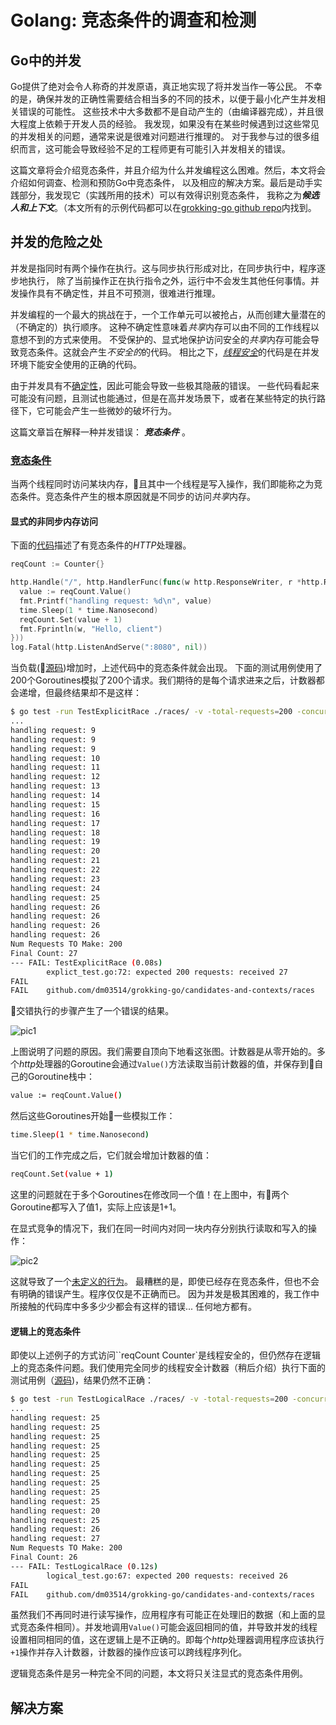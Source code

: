 # Golang: 竞态条件的调查和检测

## Go中的并发

Go提供了绝对会令人称奇的并发原语，真正地实现了将并发当作一等公民。
不幸的是，确保并发的正确性需要结合相当多的不同的技术，以便于最小化产生并发相关错误的可能性。
这些技术中大多数都不是自动产生的（由编译器完成），并且很大程度上依赖于开发人员的经验。
我发现，如果没有在某些时候遇到过这些常见的并发相关的问题，通常来说是很难对问题进行推理的。
对于我参与过的很多组织而言，这可能会导致经验不足的工程师更有可能引入并发相关的错误。

这篇文章将会介绍竞态条件，并且介绍为什么并发编程这么困难。然后，本文将会介绍如何调查、检测和预防Go中竞态条件，
以及相应的解决方案。最后是动手实践部分，我发现它（实践所用的技术）可以有效得识别竞态条件，
我称之为***候选人和上下文***。（本文所有的示例代码都可以在[grokking-go github repo](https://github.com/dm03514/grokking-go/pull/3/files)内找到。

## 并发的危险之处

并发是指同时有两个操作在执行。这与同步执行形成对比，在同步执行中，程序逐步地执行，
除了当前操作正在执行指令之外，运行中不会发生其他任何事情。并发操作具有不确定性，并且不可预测，很难进行推理。

并发编程的一个最大的挑战在于，一个工作单元可以被抢占，从而创建大量潜在的（不确定的）执行顺序。
这种不确定性意味着*共享*内存可以由不同的工作线程以意想不到的方式来使用。
不受保护的、显式地保护访问安全的*共享*内存可能会导致竞态条件。这就会产生*不安全的*的代码。
相比之下，[*线程安全*](https://en.wikipedia.org/wiki/Thread_safety)的代码是在并发环境下能安全使用的正确的代码。

由于并发具有不[确定性](https://en.wikipedia.org/wiki/Deterministic_algorithm)，因此可能会导致一些极其隐蔽的错误。
一些代码看起来可能没有问题，且测试也能通过，但是在高并发场景下，或者在某些特定的执行路径下，它可能会产生一些微妙的破坏行为。

这篇文章旨在解释一种并发错误： ***竞态条件*** 。

### [竞态条件](https://en.wikipedia.org/wiki/Race_condition#Software)

当两个线程同时访问某块内存，且其中一个线程是写入操作，我们即能称之为竞态条件。竞态条件产生的根本原因就是不同步的访问*共享*内存。

#### 显式的非同步内存访问

下面的[代码](https://github.com/dm03514/grokking-go/blob/83cf3d8313a7c797c317d7b5b2d85b4df89a0401/candidates-and-contexts/races/explict_test.go#L22)描述了有竞态条件的*HTTP*处理器。

```go
reqCount := Counter{}

http.Handle("/", http.HandlerFunc(func(w http.ResponseWriter, r *http.Request) {
  value := reqCount.Value()
  fmt.Printf("handling request: %d\n", value)
  time.Sleep(1 * time.Nanosecond)
  reqCount.Set(value + 1)
  fmt.Fprintln(w, "Hello, client")
}))
log.Fatal(http.ListenAndServe(":8080", nil))
```

当负载([源码](https://github.com/dm03514/grokking-go/blob/83cf3d8313a7c797c317d7b5b2d85b4df89a0401/candidates-and-contexts/races/explict_test.go#L22))增加时，上述代码中的竞态条件就会出现。
下面的测试用例使用了200个Goroutines模拟了200个请求。我们期待的是每个请求进来之后，计数器都会递增，但最终结果却不是这样：

```bash
$ go test -run TestExplicitRace ./races/ -v -total-requests=200 -concurrent-requests=200
...
handling request: 9
handling request: 9
handling request: 9
handling request: 10
handling request: 11
handling request: 12
handling request: 13
handling request: 14
handling request: 15
handling request: 16
handling request: 17
handling request: 18
handling request: 19
handling request: 20
handling request: 21
handling request: 22
handling request: 23
handling request: 24
handling request: 25
handling request: 26
handling request: 26
handling request: 26
handling request: 26
Num Requests TO Make: 200
Final Count: 27
--- FAIL: TestExplicitRace (0.08s)
        explict_test.go:72: expected 200 requests: received 27
FAIL
FAIL    github.com/dm03514/grokking-go/candidates-and-contexts/races    0.083s
```

交错执行的步骤产生了一个错误的结果。

![pic1](https://cdn-images-1.medium.com/max/800/1*Bkpqr91IgLk7HZZ_LEOq0Q.png)

上图说明了问题的原因。我们需要自顶向下地看这张图。计数器是从零开始的。多个*http*处理器的Goroutine会通过`Value()`方法读取当前计数器的值，并保存到自己的Goroutine栈中：

```bash
value := reqCount.Value()
```

然后这些Goroutines开始一些模拟工作：

```bash
time.Sleep(1 * time.Nanosecond)
```

当它们的工作完成之后，它们就会增加计数器的值：

```bash
reqCount.Set(value + 1)
```

这里的问题就在于多个Goroutines在修改同一个值！在上图中，有两个Goroutine都写入了值1，实际上应该是1+1。

在显式竞争的情况下，我们在同一时间内对同一块内存分别执行读取和写入的操作：

![pic2](https://cdn-images-1.medium.com/max/800/1*pmHOKo0pHAYe6tyuJO_Hig.png)

这就导致了一个[未定义的行为](https://en.wikipedia.org/wiki/Undefined_behavior)。 最糟糕的是，即使已经存在竞态条件，但也不会有明确的错误产生。程序仅仅是不正确而已。
因为并发是极其困难的，我工作中所接触的代码库中多多少少都会有这样的错误... 任何地方都有。

#### 逻辑上的竞态条件

即使以上述例子的方式访问``reqCount Counter`是线程安全的，但仍然存在逻辑上的竞态条件问题。我们使用完全同步的线程安全计数器（稍后介绍）执行下面的测试用例（[源码](https://github.com/dm03514/grokking-go/pull/3/files#diff-a507be0a589eb624edffd8260bba4bfdR14))，结果仍然不正确：

```bash
$ go test -run TestLogicalRace ./races/ -v -total-requests=200 -concurrent-requests=200
...
handling request: 25
handling request: 25
handling request: 25
handling request: 25
handling request: 25
handling request: 25
handling request: 25
handling request: 25
handling request: 25
handling request: 25
handling request: 20
handling request: 25
handling request: 26
handling request: 27
Num Requests TO Make: 200
Final Count: 26
--- FAIL: TestLogicalRace (0.12s)
        logical_test.go:67: expected 200 requests: received 26
FAIL
FAIL    github.com/dm03514/grokking-go/candidates-and-contexts/races    0.123s
```

虽然我们不再同时进行读写操作，应用程序有可能正在处理旧的数据（和上面的显式竞态条件相同）。并发地调用`Value()`可能会返回相同的值，并导致并发的线程设置相同相同的值，这在逻辑上是不正确的。即每个*http*处理器调用程序应该执行`+1`操作并存入计数器，计数器的操作应该可以跨线程序列化。

逻辑竞态条件是另一种完全不同的问题，本文将只关注显式的竞态条件用例。

## 解决方案
